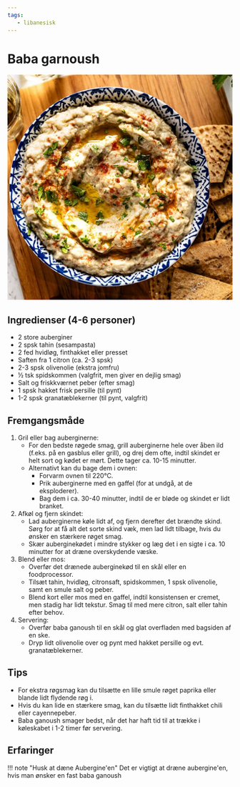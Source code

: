 ```yaml
---
tags:
   - libanesisk
---
```


# Baba garnoush

![alt text](../../attachments/baba-ganoush.png)

## Ingredienser (4-6 personer)
- 2 store auberginer
- 2 spsk tahin (sesampasta)
- 2 fed hvidløg, finthakket eller presset
- Saften fra 1 citron (ca. 2-3 spsk)
- 2-3 spsk olivenolie (ekstra jomfru)
- ½ tsk spidskommen (valgfrit, men giver en dejlig smag)
- Salt og friskkværnet peber (efter smag)
- 1 spsk hakket frisk persille (til pynt)
- 1-2 spsk granatæblekerner (til pynt, valgfrit)

## Fremgangsmåde
1. Gril eller bag auberginerne:
     - For den bedste røgede smag, grill auberginerne hele over åben ild (f.eks. på en gasblus eller grill), og drej dem ofte, indtil skindet er helt sort og kødet er mørt. Dette tager ca. 10-15 minutter.
     - Alternativt kan du bage dem i ovnen:
         - Forvarm ovnen til 220°C.
         - Prik auberginerne med en gaffel (for at undgå, at de eksploderer).
         - Bag dem i ca. 30-40 minutter, indtil de er bløde og skindet er lidt branket.
2. Afkøl og fjern skindet:
     - Lad auberginerne køle lidt af, og fjern derefter det brændte skind. Sørg for at få alt det sorte skind væk, men lad lidt tilbage, hvis du ønsker en stærkere røget smag.
     - Skær auberginekødet i mindre stykker og læg det i en sigte i ca. 10 minutter for at dræne overskydende væske.
3. Blend eller mos:
     - Overfør det drænede auberginekød til en skål eller en foodprocessor.
     - Tilsæt tahin, hvidløg, citronsaft, spidskommen, 1 spsk olivenolie, samt en smule salt og peber.
     - Blend kort eller mos med en gaffel, indtil konsistensen er cremet, men stadig har lidt tekstur. Smag til med mere citron, salt eller tahin efter behov.
4. Servering:
     - Overfør baba ganoush til en skål og glat overfladen med bagsiden af en ske.
     - Dryp lidt olivenolie over og pynt med hakket persille og evt. granatæblekerner.

## Tips
   - For ekstra røgsmag kan du tilsætte en lille smule røget paprika eller blande lidt flydende røg i.
   - Hvis du kan lide en stærkere smag, kan du tilsætte lidt finthakket chili eller cayennepeber.
   - Baba ganoush smager bedst, når det har haft tid til at trække i køleskabet i 1-2 timer før servering.

## Erfaringer

!!! note "Husk at dæne Aubergine'en"
    Det er vigtigt at dræne aubergine'en, hvis man ønsker en fast baba ganoush